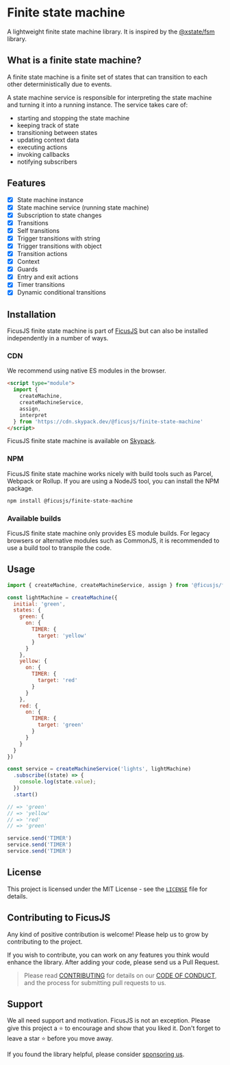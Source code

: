 # Finite state machine

A lightweight finite state machine library.
It is inspired by the [@xstate/fsm](https://xstate.js.org/docs/packages/xstate-fsm/) library.

## What is a finite state machine?

A finite state machine is a finite set of states that can transition to each other deterministically due to events.

A state machine service is responsible for interpreting the state machine and turning it into a running instance.
The service takes care of:
- starting and stopping the state machine
- keeping track of state
- transitioning between states
- updating context data
- executing actions
- invoking callbacks
- notifying subscribers

## Features

- [x] State machine instance
- [x] State machine service (running state machine)
- [x] Subscription to state changes
- [x] Transitions
- [x] Self transitions
- [x] Trigger transitions with string
- [x] Trigger transitions with object
- [x] Transition actions
- [x] Context
- [x] Guards
- [x] Entry and exit actions
- [x] Timer transitions
- [x] Dynamic conditional transitions

## Installation

FicusJS finite state machine is part of [FicusJS](https://docs.ficusjs.org) but can also be installed independently in a number of ways.

### CDN

We recommend using native ES modules in the browser.

```html
<script type="module">
  import {
    createMachine,
    createMachineService,
    assign,
    interpret
  } from 'https://cdn.skypack.dev/@ficusjs/finite-state-machine'
</script>
```

FicusJS finite state machine is available on [Skypack](https://www.skypack.dev/view/@ficusjs/finite-state-machine).

### NPM

FicusJS finite state machine works nicely with build tools such as Parcel, Webpack or Rollup. If you are using a NodeJS tool, you can install the NPM package.

```bash
npm install @ficusjs/finite-state-machine
```

### Available builds

FicusJS finite state machine only provides ES module builds. For legacy browsers or alternative modules such as CommonJS, it is recommended to use a build tool to transpile the code.

## Usage

```js
import { createMachine, createMachineService, assign } from '@ficusjs/finite-state-machine'

const lightMachine = createMachine({
  initial: 'green',
  states: {
    green: {
      on: {
        TIMER: {
          target: 'yellow'
        }
      }
    },
    yellow: {
      on: {
        TIMER: {
          target: 'red'
        }
      }
    },
    red: {
      on: {
        TIMER: {
          target: 'green'
        }
      }
    }
  }
})

const service = createMachineService('lights', lightMachine)
  .subscribe((state) => {
    console.log(state.value);
  })
  .start()

// => 'green'
// => 'yellow'
// => 'red'
// => 'green'

service.send('TIMER')
service.send('TIMER')
service.send('TIMER')
```

## License

This project is licensed under the MIT License - see the [`LICENSE`](LICENSE) file for details.

## Contributing to FicusJS

Any kind of positive contribution is welcome! Please help us to grow by contributing to the project.

If you wish to contribute, you can work on any features you think would enhance the library. After adding your code, please send us a Pull Request.

> Please read [CONTRIBUTING](CONTRIBUTING.md) for details on our [CODE OF CONDUCT](CODE_OF_CONDUCT.md), and the process for submitting pull requests to us.

## Support

We all need support and motivation. FicusJS is not an exception. Please give this project a ⭐️ to encourage and show that you liked it. Don't forget to leave a star ⭐️ before you move away.

If you found the library helpful, please consider [sponsoring us](https://github.com/sponsors/ficusjs).
